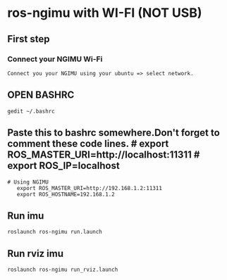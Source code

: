 # ros-ngimu with WI-FI (NOT USB)

## First step
	
### Connect your NGIMU Wi-Fi
	
	Connect you your NGIMU using your ubuntu => select network.

## OPEN BASHRC

	gedit ~/.bashrc
	


## Paste this to bashrc somewhere.Don't forget to comment these code lines. # export ROS_MASTER_URI=http://localhost:11311 # export ROS_IP=localhost

	# Using NGIMU
       export ROS_MASTER_URI=http://192.168.1.2:11311
       export ROS_HOSTNAME=192.168.1.2

## Run imu 

	roslaunch ros-ngimu run.launch
	
## Run rviz imu

	roslaunch ros-ngimu run_rviz.launch
	
